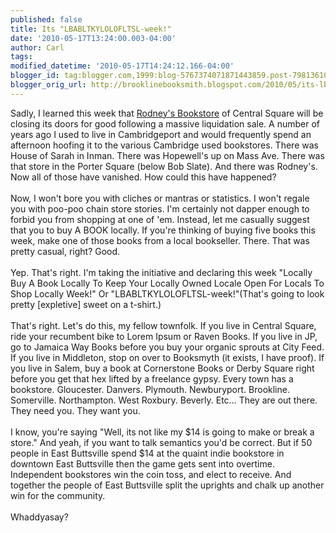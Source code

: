 ```yaml
---
published: false
title: Its "LBABLTKYLOLOFLTSL-week!"
date: '2010-05-17T13:24:00.003-04:00'
author: Carl
tags: 
modified_datetime: '2010-05-17T14:24:12.166-04:00'
blogger_id: tag:blogger.com,1999:blog-5767374071871443859.post-7981361067268078028
blogger_orig_url: http://brooklinebooksmith.blogspot.com/2010/05/its-lbabltkylolofltsl-week.html
---
```


Sadly, I learned this week that <a href="http://www.rodneysbookstore.com/">Rodney's Bookstore</a> of Central Square will be closing its doors for good following a massive liquidation sale. A number of years ago I used to live in Cambridgeport and would frequently spend an afternoon hoofing it to the various Cambridge used bookstores. There was House of Sarah in Inman. There was Hopewell's up on Mass Ave. There was that store in the Porter Square (below Bob Slate). And there was Rodney's. Now all of those have vanished. How could this have happened?<br /><br />Now, I won't bore you with cliches or mantras or statistics. I won't regale you with poo-poo chain store stories. I'm certainly not dapper enough to forbid you from shopping at one of 'em. Instead, let me casually suggest that you to buy A BOOK locally. If you're thinking of buying five books this week, make one of those books from a local bookseller. There. That was pretty casual, right? Good.<br /><br />Yep. That's right. I'm taking the initiative and declaring this week "Locally Buy A Book Locally To Keep Your Locally Owned Locale Open For Locals To Shop Locally Week!" Or "LBABLTKYLOLOFLTSL-week!"(That's going to look pretty [expletive] sweet on a t-shirt.) <br /><br />That's right. Let's do this, my fellow townfolk. If you live in Central Square, ride your recumbent bike to Lorem Ipsum or Raven Books. If you live in JP, go to Jamaica Way Books before you buy your organic sprouts at City Feed. If you live in Middleton, stop on over to Booksmyth (it exists, I have proof). If you live in Salem, buy a book at Cornerstone Books or Derby Square right before you get that hex lifted by a freelance gypsy. Every town has a bookstore. Gloucester. Danvers. Plymouth. Newburyport. Brookline. Somerville. Northampton. West Roxbury. Beverly. Etc... They are out there. They need you. They want you. <br /><br />I know, you're saying "Well, its not like my $14 is going to make or break a store." And yeah, if you want to talk semantics you'd be correct. But if 50 people in East Buttsville spend $14 at the quaint indie bookstore in downtown East Buttsville then the game gets sent into overtime. Independent bookstores win the coin toss, and elect to receive. And together the people of East Buttsville split the uprights and chalk up another win for the community.<br /><br />Whaddyasay?